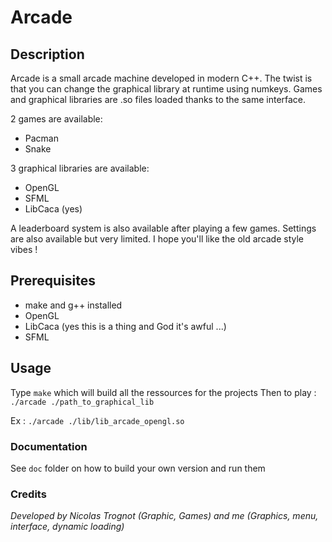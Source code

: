 # Arcade

## Description

Arcade is a small arcade machine developed in modern C++. The twist is that you can change the graphical library at runtime using numkeys. Games and graphical libraries are .so files loaded thanks to the same interface.

2 games are available:
- Pacman
- Snake

3 graphical libraries are available:
- OpenGL
- SFML
- LibCaca (yes)

A leaderboard system is also available after playing a few games. Settings are also available but very limited. I hope you'll like the old arcade style vibes !

## Prerequisites
- make and g++ installed
- OpenGL
- LibCaca (yes this is a thing and God it's awful ...)
- SFML

## Usage

Type ```make``` which will build all the ressources for the projects
Then to play : ```./arcade ./path_to_graphical_lib```

Ex : ```./arcade ./lib/lib_arcade_opengl.so```

### Documentation
See ```doc``` folder on how to build your own version and run them

### Credits
*Developed by Nicolas Trognot (Graphic, Games) and me (Graphics, menu, interface, dynamic loading)*